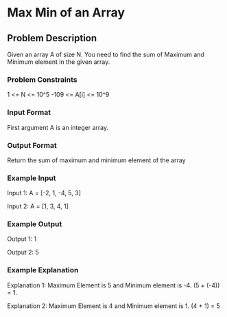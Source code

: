# Max Min of an Array

## Problem Description
Given an array A of size N. You need to find the sum of Maximum and Minimum element in the given array.

### Problem Constraints
1 <= N <= 10^5
-109 <= A[i] <= 10^9

### Input Format
First argument A is an integer array.


### Output Format
Return the sum of maximum and minimum element of the array


### Example Input
Input 1:
A = [-2, 1, -4, 5, 3]

Input 2:
A = [1, 3, 4, 1]


### Example Output
Output 1:
1

Output 2:
5


### Example Explanation
Explanation 1:
Maximum Element is 5 and Minimum element is -4. (5 + (-4)) = 1. 

Explanation 2:
Maximum Element is 4 and Minimum element is 1. (4 + 1) = 5